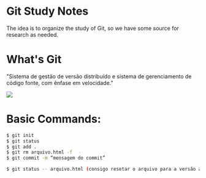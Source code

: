 # Git Study Notes

The idea is to organize the study of Git, so we have some source for research as needed.

# What's Git

  "Sistema de gestão de versão distribuído e sistema de gerenciamento de código fonte, com ênfase em velocidade."

![](https://github.com/fabioono25/gitstudy/blob/master/git.png)


# Basic Commands:

```sh
$ git init
$ git status
$ git add .
$ git rm arquivo.html -f
$ git commit -m “mensagem do commit”

$ git status -- arquivo.html (consigo resetar o arquivo para a versão anterior, se não tiver feito o git add ainda)

```
